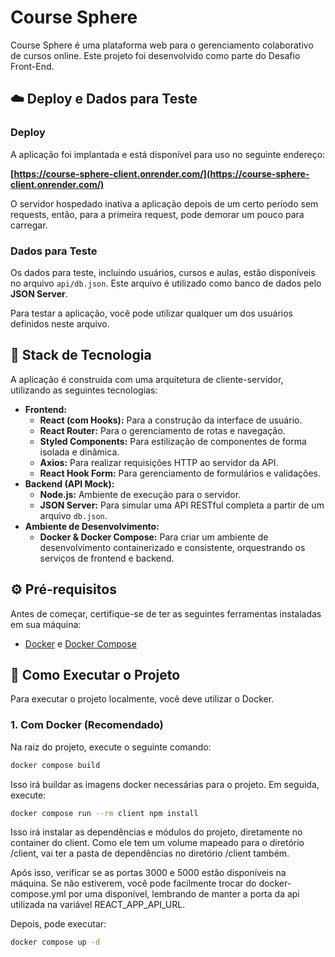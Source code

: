 # Course Sphere

Course Sphere é uma plataforma web para o gerenciamento colaborativo de cursos online.
Este projeto foi desenvolvido como parte do Desafio Front-End.

## ☁️ Deploy e Dados para Teste

### Deploy
A aplicação foi implantada e está disponível para uso no seguinte endereço:

**[https://course-sphere-client.onrender.com/](https://course-sphere-client.onrender.com/)**

O servidor hospedado inativa a aplicação depois de um certo período sem requests, então, para a primeira request, pode demorar um pouco para carregar.

### Dados para Teste
Os dados para teste, incluindo usuários, cursos e aulas, estão disponíveis no arquivo `api/db.json`. Este arquivo é utilizado como banco de dados pelo **JSON Server**.

Para testar a aplicação, você pode utilizar qualquer um dos usuários definidos neste arquivo.

## 🚀 Stack de Tecnologia

A aplicação é construída com uma arquitetura de cliente-servidor, utilizando as seguintes tecnologias:

- **Frontend:**
    - **React (com Hooks):** Para a construção da interface de usuário.
    - **React Router:** Para o gerenciamento de rotas e navegação.
    - **Styled Components:** Para estilização de componentes de forma isolada e dinâmica.
    - **Axios:** Para realizar requisições HTTP ao servidor da API.
    - **React Hook Form:** Para gerenciamento de formulários e validações.
- **Backend (API Mock):**
    - **Node.js:** Ambiente de execução para o servidor.
    - **JSON Server:** Para simular uma API RESTful completa a partir de um arquivo `db.json`.
- **Ambiente de Desenvolvimento:**
    - **Docker & Docker Compose:** Para criar um ambiente de desenvolvimento containerizado e consistente, orquestrando os serviços de frontend e backend.

## ⚙️ Pré-requisitos

Antes de começar, certifique-se de ter as seguintes ferramentas instaladas em sua máquina:
- [Docker](https://www.docker.com/get-started/) e [Docker Compose](https://docs.docker.com/compose/install/)

## 🏁 Como Executar o Projeto

Para executar o projeto localmente, você deve utilizar o Docker.

### 1. Com Docker (Recomendado)

Na raiz do projeto, execute o seguinte comando:

```bash
docker compose build
```
Isso irá buildar as imagens docker necessárias para o projeto. Em seguida, execute:

```bash
docker compose run --rm client npm install
```
Isso irá instalar as dependências e módulos do projeto, diretamente no container do client. Como ele tem um volume mapeado para o diretório /client, vai ter a pasta de dependências no diretório /client também.

Após isso, verificar se as portas 3000 e 5000 estão disponíveis na máquina. Se não estiverem, você pode facilmente trocar do docker-compose.yml por uma disponível, lembrando de manter a porta da api utilizada na variável REACT_APP_API_URL.

Depois, pode executar:

```bash
docker compose up -d
```


